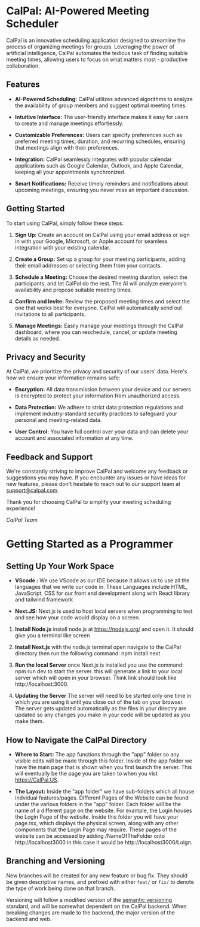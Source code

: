 # CalPal: AI-Powered Meeting Scheduler

CalPal is an innovative scheduling application designed to streamline the process of organizing meetings for groups. Leveraging the power of artificial intelligence, CalPal automates the tedious task of finding suitable meeting times, allowing users to focus on what matters most - productive collaboration.

## Features

- **AI-Powered Scheduling:** CalPal utilizes advanced algorithms to analyze the availability of group members and suggest optimal meeting times.
  
- **Intuitive Interface:** The user-friendly interface makes it easy for users to create and manage meetings effortlessly.

- **Customizable Preferences:** Users can specify preferences such as preferred meeting times, duration, and recurring schedules, ensuring that meetings align with their preferences.

- **Integration:** CalPal seamlessly integrates with popular calendar applications such as Google Calendar, Outlook, and Apple Calendar, keeping all your appointments synchronized.

- **Smart Notifications:** Receive timely reminders and notifications about upcoming meetings, ensuring you never miss an important discussion.

## Getting Started

To start using CalPal, simply follow these steps:

1. **Sign Up:** Create an account on CalPal using your email address or sign in with your Google, Microsoft, or Apple account for seamless integration with your existing calendar.

2. **Create a Group:** Set up a group for your meeting participants, adding their email addresses or selecting them from your contacts.

3. **Schedule a Meeting:** Choose the desired meeting duration, select the participants, and let CalPal do the rest. The AI will analyze everyone's availability and propose suitable meeting times.

4. **Confirm and Invite:** Review the proposed meeting times and select the one that works best for everyone. CalPal will automatically send out invitations to all participants.

5. **Manage Meetings:** Easily manage your meetings through the CalPal dashboard, where you can reschedule, cancel, or update meeting details as needed.

## Privacy and Security

At CalPal, we prioritize the privacy and security of our users' data. Here's how we ensure your information remains safe:

- **Encryption:** All data transmission between your device and our servers is encrypted to protect your information from unauthorized access.

- **Data Protection:** We adhere to strict data protection regulations and implement industry-standard security practices to safeguard your personal and meeting-related data.

- **User Control:** You have full control over your data and can delete your account and associated information at any time.

## Feedback and Support

We're constantly striving to improve CalPal and welcome any feedback or suggestions you may have. If you encounter any issues or have ideas for new features, please don't hesitate to reach out to our support team at support@calpal.com.

Thank you for choosing CalPal to simplify your meeting scheduling experience!

*CalPal Team*

# Getting Started as a Programmer

## Setting Up Your Work Space

- **VScode :** We use VScode as our IDE because it allows us to use all the languages that we write our code in. These Languages include HTML, JavaScript, CSS for our front end development along with React library and tailwind framework

- **Next.JS:** Next.js is used to host local servers when programming to test and see how your code would display on a screen.

 1. **Install Node.js** install node.js at  https://nodejs.org/ and open it. It should give you a terminal like screen

 2. **Install Next.js** with the node.js terminal open navigate to the CalPal directory then run the following command: npm install next

 3. **Run the local Server** once Next.js is installed you use the command: npm run dev to start the server. this will generate a link to your local server which will open in your browser. Think link should look like  http://localhost:3000. 

 4. **Updating the Server** The server will need to be started only one time in which you are using it until you close out of the tab on your browser. The server gets updated automatically as the files in your directry are updated so any changes you make in your code will be updated as you make them.

## How to Navigate the CalPal Directory
- **Where to Start:** The app functions through the "app" folder so any visible edits will be made through this folder. Inside of the app folder we have the main page that is shown when you first launch the server. This will eventually be the page you are taken to when you vist https://CalPal.US.

- **The Layout:** Inside the "app folder" we have sub-folders which all house indvidual features/pages. Different Pages of the Website can be found under the various folders in the "app" folder. Each folder will be the name of a different page on the website. For example, the Login houses the Login Page of the website. Inside this folder you will have your page.tsx, which displays the physical screen, along with any other components that the Login Page may require. These pages of the website can be accessed by adding /NameOfTheFolder onto http://localhost3000 in this case it would be http://localhost3000/Loign.

## Branching and Versioning

New branches will be created for any new feature or bug fix. They should be given descriptive names, and prefixed with either `feat/` or `fix/` to denote the type of work being done on that branch.

Versioning will follow a modified version of the [semantic versioning](https://semver.org) standard, and will be somewhat dependent on the CalPal backend. When breaking changes are made to the backend, the major version of the backend and web. 

